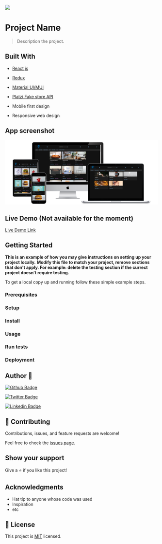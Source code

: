 ![](https://img.shields.io/badge/Microverse-blueviolet)

# Project Name

> Description the project.


## Built With

- [React js]()
- [Redux](https://redux.js.org/)
- [Material UI/MUI](https://mui.com)
- [Platzi Fake store API](https://fakeapi.platzi.com/doc/categories#get-all-categories)

- Mobile first design
- Responsive web design

## App screenshot

<img src="./app_screenshot.png" />


## Live Demo (Not available for the moment)

[Live Demo Link](https://livedemo.com)


## Getting Started

**This is an example of how you may give instructions on setting up your project locally.**
**Modify this file to match your project, remove sections that don't apply. For example: delete the testing section if the currect project doesn't require testing.**


To get a local copy up and running follow these simple example steps.

### Prerequisites

### Setup

### Install

### Usage

### Run tests

### Deployment



## Author 👤


[![Github Badge](https://img.shields.io/badge/@wandergithub-100000?style=for-the-badge&logo=github&logoColor=white)](https://github.com/wandergithub)&nbsp;

[![Twitter Badge](https://img.shields.io/badge/-@wanderklk1_-1ca0f1?style=flat-square&labelColor=1ca0f1&logo=twitter&logoColor=white&link=https://twitter.com/wanderklk1)](https://twitter.com/wanderklk1)&nbsp;

[![Linkedin Badge](https://img.shields.io/badge/-Wander%20Gonzalez%20Martinez-blue?style=flat-square&logo=Linkedin&logoColor=white&link=https://www.linkedin.com/in/wander-gonzalez/)](https://www.linkedin.com/in/wander-gonzalez/)&nbsp;

## 🤝 Contributing

Contributions, issues, and feature requests are welcome!

Feel free to check the [issues page](../../issues/).

## Show your support

Give a ⭐️ if you like this project!

## Acknowledgments

- Hat tip to anyone whose code was used
- Inspiration
- etc

## 📝 License

This project is [MIT](./MIT.md) licensed.
